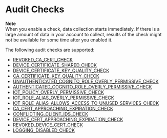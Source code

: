 # Audit Checks<a name="device-defender-audit-checks"></a>

**Note**  
When you enable a check, data collection starts immediately\. If there is a large amount of data in your account to collect, results of the check might not be available for some time after you enabled it\.

The following audit checks are supported:
+ [REVOKED\_CA\_CERT\_CHECK](audit-chk-revoked-ca-cert.md)
+ [DEVICE\_CERTIFICATE\_SHARED\_CHECK](audit-chk-device-cert-shared.md)
+ [DEVICE\_CERTIFICATE\_KEY\_QUALITY\_CHECK](audit-chk-device-cert-key-quality.md)
+ [CA\_CERTIFICATE\_KEY\_QUALITY\_CHECK](audit-chk-ca-cert-key-quality.md)
+ [UNAUTHENTICATED\_COGNITO\_ROLE\_OVERLY\_PERMISSIVE\_CHECK](audit-chk-unauth-cognito-role-permissive.md)
+ [AUTHENTICATED\_COGNITO\_ROLE\_OVERLY\_PERMISSIVE\_CHECK](audit-chk-auth-cognito-role-permissive.md)
+ [IOT\_POLICY\_OVERLY\_PERMISSIVE\_CHECK](audit-chk-iot-policy-permissive.md)
+ [IOT\_ROLE\_ALIAS\_OVERLY\_PERMISSIVE\_CHECK](audit-chk-iot-role-alias-permissive.md)
+ [IOT\_ROLE\_ALIAS\_ALLOWS\_ACCESS\_TO\_UNUSED\_SERVICES\_CHECK](audit-chk-role-alias-unused-svcs.md)
+ [CA\_CERT\_APPROACHING\_EXPIRATION\_CHECK](audit-chk-ca-cert-approaching-expiration.md)
+ [CONFLICTING\_CLIENT\_IDS\_CHECK](audit-chk-conflicting-client-ids.md)
+ [DEVICE\_CERT\_APPROACHING\_EXPIRATION\_CHECK](audit-chk-device-cert-approaching-expiration.md)
+ [REVOKED\_DEVICE\_CERT\_CHECK](audit-chk-revoked-device-cert.md)
+ [LOGGING\_DISABLED\_CHECK](audit-chk-logging-disabled.md)